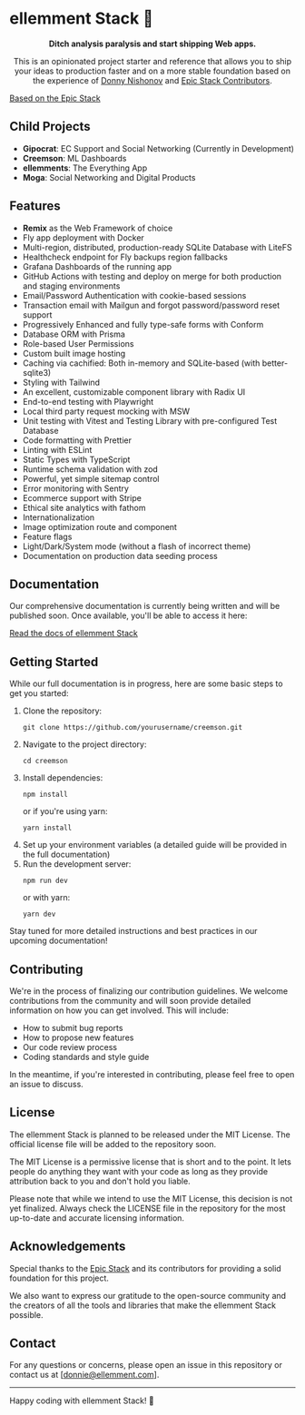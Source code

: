 # ellemment Stack 🚀

<div align="center">
 <strong>
 Ditch analysis paralysis and start shipping Web apps.
 </strong>
 <p>
 This is an opinionated project starter and reference that allows you to
 ship your ideas to production faster and on a more stable foundation based
 on the experience of <a href="https://ellemment.com">Donny Nishonov</a> and
 <a href="https://github.com/epicweb-dev/epic-stack/graphs/contributors">Epic Stack Contributors</a>.
 </p>
</div>

[Based on the Epic Stack](https://www.epicweb.dev/epic-stack)

## Child Projects

- **Gipocrat**: EC Support and Social Networking (Currently in Development)
- **Creemson**: ML Dashboards
- **ellemments**: The Everything App
- **Moga**: Social Networking and Digital Products

## Features

- **Remix** as the Web Framework of choice
- Fly app deployment with Docker
- Multi-region, distributed, production-ready SQLite Database with LiteFS
- Healthcheck endpoint for Fly backups region fallbacks
- Grafana Dashboards of the running app
- GitHub Actions with testing and deploy on merge for both production and staging environments
- Email/Password Authentication with cookie-based sessions
- Transaction email with Mailgun and forgot password/password reset support
- Progressively Enhanced and fully type-safe forms with Conform
- Database ORM with Prisma
- Role-based User Permissions
- Custom built image hosting
- Caching via cachified: Both in-memory and SQLite-based (with better-sqlite3)
- Styling with Tailwind
- An excellent, customizable component library with Radix UI
- End-to-end testing with Playwright
- Local third party request mocking with MSW
- Unit testing with Vitest and Testing Library with pre-configured Test Database
- Code formatting with Prettier
- Linting with ESLint
- Static Types with TypeScript
- Runtime schema validation with zod
- Powerful, yet simple sitemap control
- Error monitoring with Sentry
- Ecommerce support with Stripe
- Ethical site analytics with fathom
- Internationalization
- Image optimization route and component
- Feature flags
- Light/Dark/System mode (without a flash of incorrect theme)
- Documentation on production data seeding process

## Documentation

Our comprehensive documentation is currently being written and will be published soon. Once available, you'll be able to access it here:

[Read the docs of ellemment Stack](https://ellemment.com/account)

## Getting Started

While our full documentation is in progress, here are some basic steps to get you started:

1. Clone the repository: 
   ```
   git clone https://github.com/yourusername/creemson.git
   ```
2. Navigate to the project directory:
   ```
   cd creemson
   ```
3. Install dependencies:
   ```
   npm install
   ```
   or if you're using yarn:
   ```
   yarn install
   ```
4. Set up your environment variables (a detailed guide will be provided in the full documentation)
5. Run the development server:
   ```
   npm run dev
   ```
   or with yarn:
   ```
   yarn dev
   ```

Stay tuned for more detailed instructions and best practices in our upcoming documentation!

## Contributing

We're in the process of finalizing our contribution guidelines. We welcome contributions from the community and will soon provide detailed information on how you can get involved. This will include:

- How to submit bug reports
- How to propose new features
- Our code review process
- Coding standards and style guide

In the meantime, if you're interested in contributing, please feel free to open an issue to discuss.

## License

The ellemment Stack is planned to be released under the MIT License. The official license file will be added to the repository soon. 

The MIT License is a permissive license that is short and to the point. It lets people do anything they want with your code as long as they provide attribution back to you and don't hold you liable.

Please note that while we intend to use the MIT License, this decision is not yet finalized. Always check the LICENSE file in the repository for the most up-to-date and accurate licensing information.

## Acknowledgements

Special thanks to the [Epic Stack](https://www.epicweb.dev/epic-stack) and its contributors for providing a solid foundation for this project.

We also want to express our gratitude to the open-source community and the creators of all the tools and libraries that make the ellemment Stack possible.

## Contact

For any questions or concerns, please open an issue in this repository or contact us at [donnie@ellemment.com].

---

Happy coding with ellemment Stack! 🚀